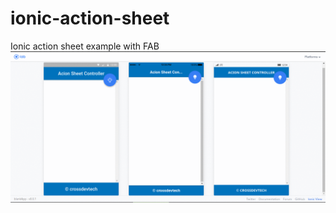 # ionic-action-sheet
Ionic action sheet example with FAB
![alt tag](https://github.com/muhammedMoussa/ionic-action-sheet/blob/master/image.gif)
